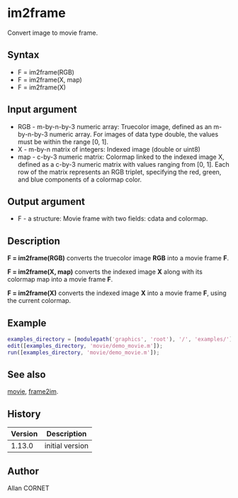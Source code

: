 # im2frame

Convert image to movie frame.

## Syntax

- F = im2frame(RGB)
- F = im2frame(X, map)
- F = im2frame(X)

## Input argument

- RGB - m-by-n-by-3 numeric array: Truecolor image, defined as an m-by-n-by-3 numeric array. For images of data type double, the values must be within the range [0, 1].
- X - m-by-n matrix of integers: Indexed image (double or uint8)
- map - c-by-3 numeric matrix: Colormap linked to the indexed image X, defined as a c-by-3 numeric matrix with values ranging from [0, 1]. Each row of the matrix represents an RGB triplet, specifying the red, green, and blue components of a colormap color.

## Output argument

- F - a structure: Movie frame with two fields: cdata and colormap.

## Description

  <p><b>F = im2frame(RGB)</b> converts the truecolor image <b>RGB</b> into a movie frame <b>F</b>.</p>
  <p><b>F = im2frame(X, map)</b> converts the indexed image <b>X</b> along with its colormap map into a movie frame <b>F</b>.</p>
  <p><b>F = im2frame(X)</b> converts the indexed image <b>X</b> into a movie frame <b>F</b>, using the current colormap.</p>

## Example

```matlab
examples_directory = [modulepath('graphics', 'root'), '/', 'examples/'];
edit([examples_directory, 'movie/demo_movie.m']);
run([examples_directory, 'movie/demo_movie.m']);
```

## See also

[movie](movie.md), [frame2im](frame2im.md).

## History

| Version | Description     |
| ------- | --------------- |
| 1.13.0  | initial version |

## Author

Allan CORNET
